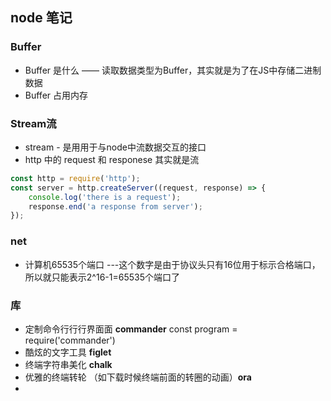 ## node 笔记

### Buffer

* Buffer 是什么 —— 读取数据类型为Buffer，其实就是为了在JS中存储⼆进制数据
* Buffer 占用内存


### Stream流

* stream - 是⽤用于与node中流数据交互的接⼝
* http 中的 request 和 responese 其实就是流

```javascript const http = require('http');
const server = http.createServer((request, response) => {
    console.log('there is a request');
    response.end('a response from server');
});
```
### net
* 计算机65535个端口 ---这个数字是由于协议头只有16位用于标示合格端口，所以就只能表示2^16-1=65535个端口了


### 库


* 定制命令⾏行行界⾯面 **commander** const program = require('commander')
* 酷炫的文字工具 **figlet**
* 终端字符串美化 **chalk**
* 优雅的终端转轮 （如下载时候终端前面的转圈的动画）**ora**
* 